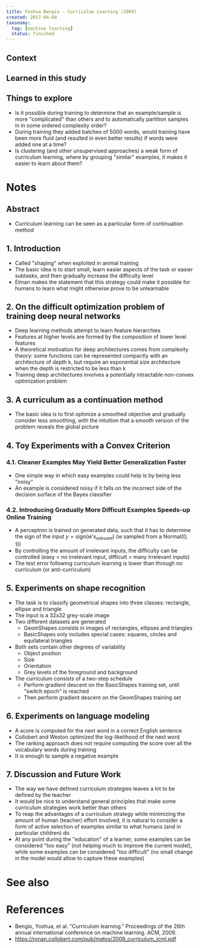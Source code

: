 ```yaml
---
title: Yoshua Bengio - Curriculum Learning (2009)
created: 2017-04-08
taxonomy:
  tag: [machine learning]
  status: finished
---
```


## Context

## Learned in this study

## Things to explore
* Is it possible during training to determine that an example/sample is more "complicated" than others and to automatically partition samples in in some ordered complexity order?
* During training they added batches of 5000 words, would training have been more fluid (and resulted in even better results) if words were added one at a time?
* Is clustering (and other unsupervised approaches) a weak form of curriculum learning, where by grouping "similar" examples, it makes it easier to learn about them?

# Notes
## Abstract
* Curriculum learning can be seen as a particular form of continuation method

## 1. Introduction
* Called "shaping" when exploited in animal training
* The basic idea is to start small, learn easier aspects of the task or easier subtasks, and then gradually increase the difficulty level
* Elman makes the statement that this strategy could make it possible for humans to learn what might otherwise prove to be unlearnable

## 2. On the difficult optimization problem of training deep neural networks
* Deep learning methods attempt to learn feature hierarchies
* Features at higher levels are formed by the composition of lower level features
* A theoretical motivation for deep architectures comes from complexity theory: some functions can be represented compactly with an architecture of depth k, but require an exponential size architecture when the depth is restricted to be less than k
* Training deep architectures involves a potentially intractable non-convex optimization problem

## 3. A curriculum as a continuation method
* The basic idea is to first optimize a smoothed objective and gradually consider less smoothing, with the intuition that a smooth version of the problem reveals the global picture

## 4. Toy Experiments with a Convex Criterion
### 4.1. Cleaner Examples May Yield Better Generalization Faster
* One simple way in which easy examples could help is by being less "noisy"
* An example is considered noisy if it falls on the incorrect side of the decision surface of the Bayes classifier

### 4.2. Introducing Gradually More Difficult Examples Speeds-up Online Training
* A perceptron is trained on generated data, such that it has to determine the sign of the input $y = \text{sign}(w'x_{relevant})$ (w sampled from a Normal(0, 1))
* By controlling the amount of irrelevant inputs, the difficulty can be controlled (easy = no irrelevant input, difficult = many irrelevant inputs)
* The test error following curriculum learning is lower than through no curriculum (or anti-curriculum)

## 5. Experiments on shape recognition
* The task is to classify geometrical shapes into three classes: rectangle, ellipse and triangle
* The input is a 32x32 grey-scale image
* Two different datasets are generated
	* GeomShapes consists in images of rectangles, ellipses and triangles
	* BasicShapes only includes special cases: squares, circles and equilateral triangles
* Both sets contain other degrees of variability
	* Object position
	* Size
	* Orientation
	* Grey levels of the foreground and background
* The curriculum consists of a two-step schedule
	* Perform gradient descent on the BasicShapes training set, until "switch epoch" is reached
	* Then perform gradient descent on the GeomShapes training set

## 6. Experiments on language modeling
* A score is computed for the next word in a correct English sentence
* Collobert and Weston optimized the log-likelihood of the next word
* The ranking approach does not require computing the score over all the vocabulary words during training
* It is enough to sample a negative example

## 7. Discussion and Future Work
* The way we have defined curriculum strategies leaves a lot to be defined by the teacher
* It would be nice to understand general principles that make some curriculum strategies work better than others
* To reap the advantages of a curriculum strategy while minimizing the amount of human (teacher) effort involved, it is natural to consider a form of active selection of examples similar to what humans (and in particular children) do
* At any point during the "education" of a learner, some examples can be considered "too easy" (not helping much to improve the current model), while some examples can be considered "too difficult" (no small change in the model would allow to capture these examples)

# See also

# References
* Bengio, Yoshua, et al. "Curriculum learning." Proceedings of the 26th annual international conference on machine learning. ACM, 2009.
* https://ronan.collobert.com/pub/matos/2009_curriculum_icml.pdf
